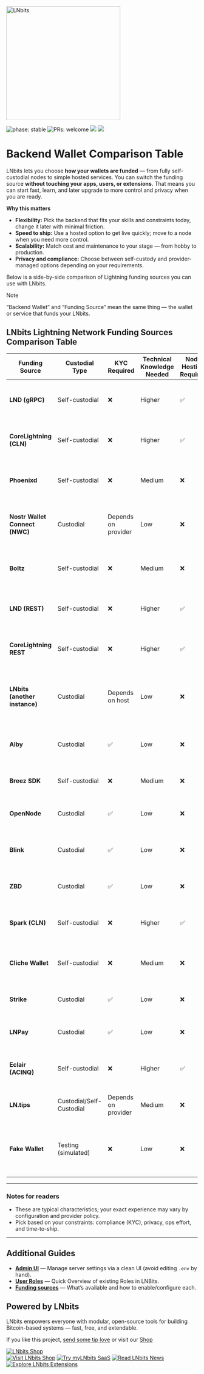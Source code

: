 <a href="https://lnbits.com" target="_blank" rel="noopener noreferrer">
  <picture>
    <source media="(prefers-color-scheme: dark)" srcset="https://i.imgur.com/QE6SIrs.png">
    <img src="https://i.imgur.com/fyKPgVT.png" alt="LNbits" style="width:300px">
  </picture>
</a>

![phase: stable](https://img.shields.io/badge/phase-stable-2EA043)
![PRs: welcome](https://img.shields.io/badge/PRs-Welcome-yellow)
[<img src="https://img.shields.io/badge/community_chat-Telegram-24A1DE">](https://t.me/lnbits)
[<img src="https://img.shields.io/badge/supported_by-%3E__OpenSats-f97316">](https://opensats.org)

# Backend Wallet Comparison Table

LNbits lets you choose **how your wallets are funded** — from fully self-custodial nodes to simple hosted services. You can switch the funding source **without touching your apps, users, or extensions**. That means you can start fast, learn, and later upgrade to more control and privacy when you are ready.

**Why this matters**

- **Flexibility:** Pick the backend that fits your skills and constraints today, change it later with minimal friction.
- **Speed to ship:** Use a hosted option to get live quickly; move to a node when you need more control.
- **Scalability:** Match cost and maintenance to your stage — from hobby to production.
- **Privacy and compliance:** Choose between self-custody and provider-managed options depending on your requirements.

Below is a side-by-side comparison of Lightning funding sources you can use with LNbits.

> [!NOTE]
> “Backend Wallet” and “Funding Source” mean the same thing — the wallet or service that funds your LNbits.

## LNbits Lightning Network Funding Sources Comparison Table

| **Funding Source**             | **Custodial Type**       | **KYC Required**    | **Technical Knowledge Needed** | **Node Hosting Required** | **Privacy Level** | **Liquidity Management** | **Ease of Setup** | **Maintenance Effort** | **Cost Implications**                        | **Scalability** | **Notes**                                                                                  |
| ------------------------------ | ------------------------ | ------------------- | ------------------------------ | ------------------------- | ----------------- | ------------------------ | ----------------- | ---------------------- | -------------------------------------------- | --------------- | ------------------------------------------------------------------------------------------ |
| **LND (gRPC)**                 | Self-custodial           | ❌                  | Higher                         | ✅                        | High              | Manual                   | Moderate          | High                   | Infrastructure cost and channel opening fees | High            | gRPC interface for LND; suitable for advanced integrations.                                |
| **CoreLightning (CLN)**        | Self-custodial           | ❌                  | Higher                         | ✅                        | High              | Manual                   | Moderate          | High                   | Infrastructure cost and channel opening fees | High            | Requires setting up and managing your own CLN node.                                        |
| **Phoenixd**                   | Self-custodial           | ❌                  | Medium                         | ❌                        | Medium            | Automatic                | Moderate          | Low                    | Minimal fees                                 | Medium          | Mobile wallet backend; suitable for mobile integrations.                                   |
| **Nostr Wallet Connect (NWC)** | Custodial                | Depends on provider | Low                            | ❌                        | Variable          | Provider-managed         | Easy              | Low                    | May incur fees                               | Medium          | Connects via Nostr protocol; depends on provider's policies.                               |
| **Boltz**                      | Self-custodial           | ❌                  | Medium                         | ❌                        | Medium            | Provider-managed         | Moderate          | Moderate               | Minimal fees                                 | Medium          | Uses submarine swaps; connects to Boltz client.                                            |
| **LND (REST)**                 | Self-custodial           | ❌                  | Higher                         | ✅                        | High              | Manual                   | Moderate          | High                   | Infrastructure cost and channel opening fees | High            | REST interface for LND; suitable for web integrations.                                     |
| **CoreLightning REST**         | Self-custodial           | ❌                  | Higher                         | ✅                        | High              | Manual                   | Moderate          | High                   | Infrastructure cost and channel opening fees | High            | REST interface for CLN; suitable for web integrations.                                     |
| **LNbits (another instance)**  | Custodial                | Depends on host     | Low                            | ❌                        | Variable          | Provider-managed         | Easy              | Low                    | May incur hosting fees                       | Medium          | Connects to another LNbits instance; depends on host's policies.                           |
| **Alby**                       | Custodial                | ✅                  | Low                            | ❌                        | Low               | Provider-managed         | Easy              | Low                    | Transaction fees apply                       | Medium          | Browser extension wallet; suitable for web users.                                          |
| **Breez SDK**                  | Self-custodial           | ❌                  | Medium                         | ❌                        | High              | Automatic                | Moderate          | Low                    | Minimal fees                                 | Medium          | SDK for integrating Breez wallet functionalities.                                          |
| **OpenNode**                   | Custodial                | ✅                  | Low                            | ❌                        | Low               | Provider-managed         | Easy              | Low                    | Transaction fees apply                       | Medium          | Third-party service; suitable for merchants.                                               |
| **Blink**                      | Custodial                | ✅                  | Low                            | ❌                        | Low               | Provider-managed         | Easy              | Low                    | Transaction fees apply                       | Medium          | Third-party service; focuses on mobile integrations.                                       |
| **ZBD**                        | Custodial                | ✅                  | Low                            | ❌                        | Low               | Provider-managed         | Easy              | Low                    | Transaction fees apply                       | Medium          | Gaming-focused payment platform.                                                           |
| **Spark (CLN)**                | Self-custodial           | ❌                  | Higher                         | ✅                        | High              | Manual                   | Moderate          | High                   | Infrastructure cost and channel opening fees | High            | Web interface for CLN; requires Spark server setup.                                        |
| **Cliche Wallet**              | Self-custodial           | ❌                  | Medium                         | ❌                        | Medium            | Manual                   | Moderate          | Moderate               | Minimal fees                                 | Medium          | Lightweight wallet; suitable for embedded systems.                                         |
| **Strike**                     | Custodial                | ✅                  | Low                            | ❌                        | Low               | Provider-managed         | Easy              | Low                    | Transaction fees apply                       | Medium          | Third-party service; suitable for quick setups.                                            |
| **LNPay**                      | Custodial                | ✅                  | Low                            | ❌                        | Low               | Provider-managed         | Easy              | Low                    | Transaction fees apply                       | Medium          | Third-party service; suitable for quick setups.                                            |
| **Eclair (ACINQ)**             | Self-custodial           | ❌                  | Higher                         | ✅                        | High              | Manual                   | Moderate          | High                   | Infrastructure cost and channel opening fees | High            | Connects via API; you run and manage your Eclair node.                                     |
| **LN.tips**                    | Custodial/Self-Custodial | Depends on provider | Medium                         | ❌                        | Low               | Provider-managed         | Moderate          | Low                    | Transaction fees may apply                   | Medium          | Simple hosted service; use LN.tips API as your backend.                                    |
| **Fake Wallet**                | Testing (simulated)      | ❌                  | Low                            | ❌                        | N/A               | N/A                      | Easy              | Low                    | None (test only)                             | N/A             | For testing only; mints accounting units in LNbits (no real sats, unit name configurable). |

---

### Notes for readers

- These are typical characteristics; your exact experience may vary by configuration and provider policy.
- Pick based on your constraints: compliance (KYC), privacy, ops effort, and time-to-ship.

---

## Additional Guides

- **[Admin UI](./admin_ui.md)** — Manage server settings via a clean UI (avoid editing `.env` by hand).
- **[User Roles](./User_Roles.md)** — Quick Overview of existing Roles in LNBits.
- **[Funding sources](./funding-sources_table.md)** — What’s available and how to enable/configure each.

## Powered by LNbits

LNbits empowers everyone with modular, open-source tools for building Bitcoin-based systems — fast, free, and extendable.

If you like this project, [send some tip love](https://demo.lnbits.com/tipjar/DwaUiE4kBX6mUW6pj3X5Kg) or visit our [Shop](https://shop.lnbits.de)

[![LNbits Shop](https://demo.lnbits.com/static/images/bitcoin-shop-banner.png)](https://shop.lnbits.com/)  
[![Visit LNbits Shop](https://img.shields.io/badge/Visit-LNbits%20Shop-7C3AED?logo=shopping-cart&logoColor=white&labelColor=5B21B6)](https://shop.lnbits.com/)
[![Try myLNbits SaaS](https://img.shields.io/badge/Try-myLNbits%20SaaS-2563EB?logo=lightning&logoColor=white&labelColor=1E40AF)](https://my.lnbits.com/login)
[![Read LNbits News](https://img.shields.io/badge/Read-LNbits%20News-F97316?logo=rss&logoColor=white&labelColor=C2410C)](https://news.lnbits.com/)
[![Explore LNbits Extensions](https://img.shields.io/badge/Explore-LNbits%20Extensions-10B981?logo=puzzle-piece&logoColor=white&labelColor=065F46)](https://extensions.lnbits.com/)
